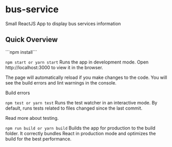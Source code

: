 # bus-service
Small ReactJS App to display bus services information


<h2> Quick Overview</h2>
```npm install```

```npm start or yarn start```
Runs the app in development mode.
Open http://localhost:3000 to view it in the browser.

The page will automatically reload if you make changes to the code.
You will see the build errors and lint warnings in the console.

Build errors

```npm test or yarn test```
Runs the test watcher in an interactive mode.
By default, runs tests related to files changed since the last commit.

Read more about testing.

```npm run build or yarn build```
Builds the app for production to the build folder.
It correctly bundles React in production mode and optimizes the build for the best performance.
